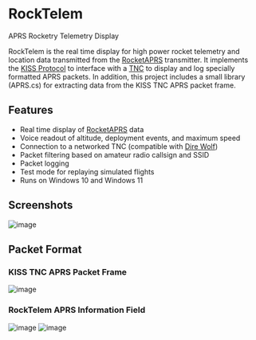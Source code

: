 # RockTelem
APRS Rocketry Telemetry Display

RockTelem is the real time display for high power rocket telemetry and location data transmitted from the [RocketAPRS](https://github.com/imazel1303/RocketAPRS) transmitter.  It implements the [KISS Protocol](https://www.ax25.net/kiss.aspx) to interface with a [TNC](https://en.wikipedia.org/wiki/Terminal_node_controller) to display and log specially formatted APRS packets.  In addition, this project includes a small library (APRS.cs) for extracting data from the KISS TNC APRS packet frame.

## Features
- Real time display of [RocketAPRS](https://github.com/imazel1303/RocketAPRS) data
- Voice readout of altitude, deployment events, and maximum speed
- Connection to a networked TNC (compatible with [Dire Wolf](https://github.com/wb2osz/direwolf))
- Packet filtering based on amateur radio callsign and SSID
- Packet logging
- Test mode for replaying simulated flights
- Runs on Windows 10 and Windows 11

## Screenshots
![image](https://github.com/imazel1303/RockTelem/assets/141973761/326afa3e-3121-4b9f-a2f0-3438ac172144)

## Packet Format
### KISS TNC APRS Packet Frame
![image](https://github.com/imazel1303/RockTelem/assets/141973761/e73a057e-1e98-46b3-9b05-56ac510440be)

### RockTelem APRS Information Field
![image](https://github.com/imazel1303/RockTelem/assets/141973761/8ba2b3bd-8c97-48b0-8226-9136d6e41de2)
![image](https://github.com/imazel1303/RockTelem/assets/141973761/bb6d4b16-280d-4482-b3c4-703fbbc7220f)
